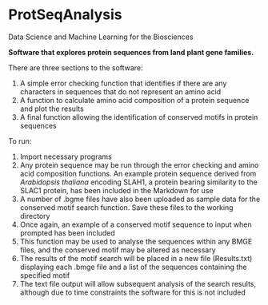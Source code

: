 # ProtSeqAnalysis
Data Science and Machine Learning for the Biosciences

**Software that explores protein sequences from land plant gene families.** 

There are three sections to the software:
1. A simple error checking function that identifies if there are any characters in sequences that do not represent an amino acid
2. A function to calculate amino acid composition of a protein sequence and plot the results
3. A final function allowing the identification of conserved motifs in protein sequences

To run:
1. Import necessary programs
2. Any protein sequence may be run through the error checking and amino acid composition functions. An example protein sequence derived from *Arabidopsis thaliana* encoding SLAH1, a protein bearing similarity to the SLAC1 protein, has been included in the Markdown for use
3. A number of .bgme files have also been uploaded as sample data for the conserved motif search function. Save these files to the working directory
4. Once again, an example of a conserved motif sequence to input when prompted has been included
5. This function may be used to analyse the sequences within any BMGE files, and the conserved motif may be altered as necessary
6. The results of the motif search will be placed in a new file (Results.txt) displaying each .bmge file and a list of the sequences containing the specified motif
7. The text file output will allow subsequent analysis of the search results, although due to time constraints the software for this is not included
